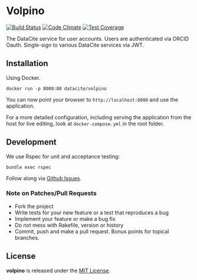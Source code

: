 # Volpino

[![Build Status](https://travis-ci.org/datacite/volpino.svg)](https://travis-ci.org/datacite/volpino)
[![Code Climate](https://codeclimate.com/github/datacite/volpino/badges/gpa.svg)](https://codeclimate.com/github/datacite/volpino)
[![Test Coverage](https://codeclimate.com/github/datacite/volpino/badges/coverage.svg)](https://codeclimate.com/github/datacite/volpino/coverage)

The DataCite service for user accounts. Users are authenticated via ORCID Oauth. Single-sign to various DataCite services via JWT.

## Installation

Using Docker.

```
docker run -p 8080:80 datacite/volpino
```

You can now point your browser to `http://localhost:8080` and use the application.

For a more detailed configuration, including serving the application from the host for live editing, look at `docker-compose.yml` in the root folder.

## Development

We use Rspec for unit and acceptance testing:

```
bundle exec rspec
```

Follow along via [Github Issues](https://github.com/datacite/volpino/issues).

### Note on Patches/Pull Requests

* Fork the project
* Write tests for your new feature or a test that reproduces a bug
* Implement your feature or make a bug fix
* Do not mess with Rakefile, version or history
* Commit, push and make a pull request. Bonus points for topical branches.

## License
**volpino** is released under the [MIT License](https://github.com/datacite/volpino/blob/master/LICENSE).
